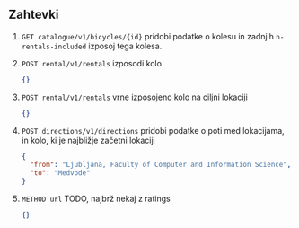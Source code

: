 ## Zahtevki

1. `GET catalogue/v1/bicycles/{id}`
   pridobi podatke o kolesu in zadnjih `n-rentals-included` izposoj tega kolesa.

2. `POST rental/v1/rentals`
   izposodi kolo

   ```json
   {}
   ```

3. `POST rental/v1/rentals`
   vrne izposojeno kolo na ciljni lokaciji

   ```json
   {}
   ```

4. `POST directions/v1/directions`
   pridobi podatke o poti med lokacijama, in kolo, ki je najbližje začetni lokaciji

   ```json
   {
     "from": "Ljubljana, Faculty of Computer and Information Science",
     "to": "Medvode"
   }
   ```

5. `METHOD url`
   TODO, najbrž nekaj z ratings

   ```json
   {}
   ```
